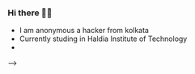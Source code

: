 ### Hi there 🙋‍♂️

- I am anonymous a hacker from kolkata
- Currently studing in Haldia Institute of Technology
- 
-->
